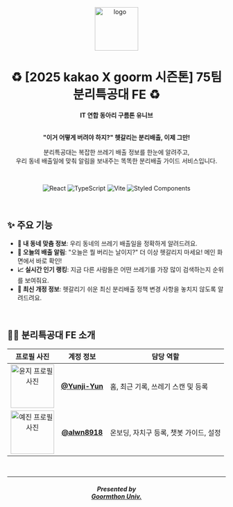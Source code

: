 <div align="center">

  <img width="100" height="100" alt="logo" src="https://github.com/user-attachments/assets/360e215b-975a-4588-8ab0-da36f3582566" />

  <br/>

  <h1>
    ♻️ [2025 kakao X goorm 시즌톤] 75팀 분리특공대 FE ♻️
  </h1>
  <strong>IT 연합 동아리 구름톤 유니브</strong>
  
  <br/>
  <br/>
  
  <p>
    <strong>"이거 어떻게 버려야 하지?" 헷갈리는 분리배출, 이제 그만!</strong>
  </p>
  <p>
    분리특공대는 복잡한 쓰레기 배출 정보를 한눈에 알려주고, <br/>
    우리 동네 배출일에 맞춰 알림을 보내주는 똑똑한 분리배출 가이드 서비스입니다.
  </p>

  <br/>

  <p>
    <img src="https://img.shields.io/badge/React-61DAFB?style=for-the-badge&logo=react&logoColor=black" alt="React"/>
    <img src="https://img.shields.io/badge/TypeScript-3178C6?style=for-the-badge&logo=typescript&logoColor=white" alt="TypeScript"/>
    <img src="https://img.shields.io/badge/Vite-646CFF?style=for-the-badge&logo=vite&logoColor=white" alt="Vite"/>
    <img src="https://img.shields.io/badge/Styled_Components-DB7093?style=for-the-badge&logo=styled-components&logoColor=white" alt="Styled Components"/>
  </p>

</div>

<br/>

## ✨ 주요 기능

-   **📍 내 동네 맞춤 정보**: 우리 동네의 쓰레기 배출일을 정확하게 알려드려요.
-   **📅 오늘의 배출 알림**: "오늘은 뭘 버리는 날이지?" 더 이상 헷갈리지 마세요! 메인 화면에서 바로 확인!
-   **📈 실시간 인기 랭킹**: 지금 다른 사람들은 어떤 쓰레기를 가장 많이 검색하는지 순위를 보여줘요.
-   **📢 최신 개정 정보**: 헷갈리기 쉬운 최신 분리배출 정책 변경 사항을 놓치지 않도록 알려드려요.

<br/>

## 👩‍💻 분리특공대 FE 소개

<div align="center">
  
| 프로필 사진                                                                                             | 계정 정보                                             | 담당 역할                                  |
| :-----------------------------------------------------------------------------------------------------: | :----------------------------------------------------: | ------------------------------------------ |
| <img src="https://avatars.githubusercontent.com/u/126665882?v=4" width="100" alt="윤지 프로필 사진"/> | **[@Yunji-Yun](https://github.com/Yunji-Yun)** | 홈, 최근 기록, 쓰레기 스캔 및 등록         |
| <img src="https://avatars.githubusercontent.com/u/133081015?v=4" width="100" alt="예진 프로필 사진"/> | **[@alwn8918](https://github.com/alwn8918)** | 온보딩, 자치구 등록, 챗봇 가이드, 설정     |

</div>

<br/>

---

<div align="center">
  <h5>
    Presented by <br/>
    <a href="https://9oormthon.university"><strong>Goormthon Univ.</strong></a>
  </h3>
</div>
